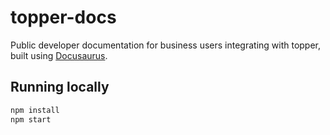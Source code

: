 # topper-docs

Public developer documentation for business users integrating with topper, built using [Docusaurus](https://docusaurus.io/).


## Running locally

```sh
npm install
npm start
```
